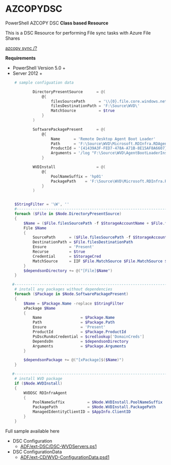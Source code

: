 # AZCOPYDSC

PowerShell AZCOPY DSC __Class based Resource__

This is a DSC Resource for performing File sync tasks with Azure File Shares

[azcopy sync /?](https://docs.microsoft.com/en-us/azure/storage/common/storage-ref-azcopy-sync)

__Requirements__
* PowerShell Version 5.0 +
* Server 2012 +

```powershell
    # sample configuation data

            DirectoryPresentSource      = @(
                @{
                    filesSourcePath      = '\\{0}.file.core.windows.net\source\WVD\'
                    filesDestinationPath = 'F:\Source\WVD\'
                    MatchSource          = $true
                }
            )

            SoftwarePackagePresent      = @(
                @{
                    Name      = 'Remote Desktop Agent Boot Loader'
                    Path      = 'F:\Source\WVD\Microsoft.RDInfra.RDAgentBootLoader.Installer-x64.msi'
                    ProductId = '{41439A3F-FED7-478A-A71B-8E15AF8A6607}'
                    Arguments = '/log "F:\Source\WVD\AgentBootLoaderInstall.txt"'
                }

            WVDInstall                  = @(
                @{
                    PoolNameSuffix = 'hp01'
                    PackagePath    = 'F:\Source\WVD\Microsoft.RDInfra.RDAgent.Installer-x64-1.0.2548.6500.msi'
                }
            )
```


```powershell

    $StringFilter = '\W', ''
    #-------------------------------------------------------------------     
    foreach ($File in $Node.DirectoryPresentSource)
    {
        $Name = ($File.filesSourcePath -f $StorageAccountName + $File.filesDestinationPath) -replace $StringFilter 
        File $Name
        {
            SourcePath      = ($File.filesSourcePath -f $StorageAccountName)
            DestinationPath = $File.filesDestinationPath
            Ensure          = 'Present'
            Recurse         = $true
            Credential      = $StorageCred
            MatchSource     = IIF $File.MatchSource $File.MatchSource $False   
        }
        $dependsonDirectory += @("[File]$Name")
    }

   #-------------------------------------------------------------------
    # install any packages without dependencies
    foreach ($Package in $Node.SoftwarePackagePresent)
    {
        $Name = $Package.Name -replace $StringFilter
        xPackage $Name
        {
            Name                 = $Package.Name
            Path                 = $Package.Path
            Ensure               = 'Present'
            ProductId            = $Package.ProductId
            PsDscRunAsCredential = $credlookup['DomainCreds']
            DependsOn            = $dependsonDirectory
            Arguments            = $Package.Arguments
        }

        $dependsonPackage += @("[xPackage]$($Name)")
    }

   #-------------------------------------------------------------------
    # install WVD package
    if ($Node.WVDInstall)
    {
        WVDDSC RDInfraAgent
        {
            PoolNameSuffix          = $Node.WVDInstall.PoolNameSuffix
            PackagePath             = $Node.WVDInstall.PackagePath
            ManagedIdentityClientID = $AppInfo.ClientID
        }
    }
```

Full sample available here

- DSC Configuration
    - [ADF/ext-DSC/DSC-WVDServers.ps1](https://github.com/brwilkinson/AzureDeploymentFramework/blob/65fc52c88806f495651d14ee67136967af354982/ADF/ext-DSC/DSC-WVDServers.ps1)
- DSC ConfigurationData
    - [ADF/ext-CD/WVD-ConfigurationData.psd1](https://github.com/brwilkinson/AzureDeploymentFramework/blob/65fc52c88806f495651d14ee67136967af354982/ADF/ext-CD/WVD-ConfigurationData.psd1)